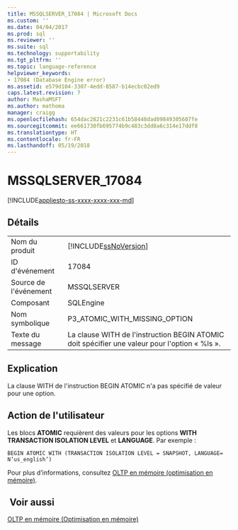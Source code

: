 ```yaml
---
title: MSSQLSERVER_17084 | Microsoft Docs
ms.custom: ''
ms.date: 04/04/2017
ms.prod: sql
ms.reviewer: ''
ms.suite: sql
ms.technology: supportability
ms.tgt_pltfrm: ''
ms.topic: language-reference
helpviewer_keywords:
- 17084 (Database Engine error)
ms.assetid: e579d104-3307-4edd-8587-b14ecbc02ed9
caps.latest.revision: 7
author: MashaMSFT
ms.author: mathoma
manager: craigg
ms.openlocfilehash: 654dac2821c2231c61b58448dad09849305607fe
ms.sourcegitcommit: ee661730fb695774b9c483c3dd0a6c314e17ddf8
ms.translationtype: HT
ms.contentlocale: fr-FR
ms.lasthandoff: 05/19/2018
---
```

# <a name="mssqlserver17084"></a>MSSQLSERVER_17084
[!INCLUDE[appliesto-ss-xxxx-xxxx-xxx-md](../../includes/appliesto-ss-xxxx-xxxx-xxx-md.md)]
  
## <a name="details"></a>Détails  
  
|||  
|-|-|  
|Nom du produit|[!INCLUDE[ssNoVersion](../../includes/ssnoversion-md.md)]|  
|ID d'événement|17084|  
|Source de l'événement|MSSQLSERVER|  
|Composant|SQLEngine|  
|Nom symbolique|P3_ATOMIC_WITH_MISSING_OPTION|  
|Texte du message|La clause WITH de l'instruction BEGIN ATOMIC doit spécifier une valeur pour l'option « %ls ».|  
  
## <a name="explanation"></a>Explication  
La clause WITH de l'instruction BEGIN ATOMIC n'a pas spécifié de valeur pour une option.  
  
## <a name="user-action"></a>Action de l'utilisateur  
Les blocs **ATOMIC** requièrent des valeurs pour les options **WITH** **TRANSACTION ISOLATION LEVEL** et **LANGUAGE**. Par exemple :  
  
```  
BEGIN ATOMIC WITH (TRANSACTION ISOLATION LEVEL = SNAPSHOT, LANGUAGE= N’us_english’)  
```  
  
Pour plus d’informations, consultez [OLTP en mémoire &#40;optimisation en mémoire&#41;](~/relational-databases/in-memory-oltp/in-memory-oltp-in-memory-optimization.md).  
  
## <a name="see-also"></a> Voir aussi  
[OLTP en mémoire &#40;Optimisation en mémoire&#41;](~/relational-databases/in-memory-oltp/in-memory-oltp-in-memory-optimization.md)  
  
